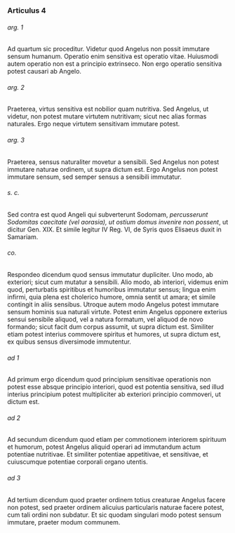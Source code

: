 ### Articulus 4

###### arg. 1
Ad quartum sic proceditur. Videtur quod Angelus non possit immutare sensum humanum. Operatio enim sensitiva est operatio vitae. Huiusmodi autem operatio non est a principio extrinseco. Non ergo operatio sensitiva potest causari ab Angelo.

###### arg. 2
Praeterea, virtus sensitiva est nobilior quam nutritiva. Sed Angelus, ut videtur, non potest mutare virtutem nutritivam; sicut nec alias formas naturales. Ergo neque virtutem sensitivam immutare potest.

###### arg. 3
Praeterea, sensus naturaliter movetur a sensibili. Sed Angelus non potest immutare naturae ordinem, ut supra dictum est. Ergo Angelus non potest immutare sensum, sed semper sensus a sensibili immutatur.

###### s. c.
Sed contra est quod Angeli qui subverterunt Sodomam, *percusserunt Sodomitas caecitate (vel aorasia), ut ostium domus invenire non possent*, ut dicitur Gen. XIX. Et simile legitur IV Reg. VI, de Syris quos Elisaeus duxit in Samariam.

###### co.
Respondeo dicendum quod sensus immutatur dupliciter. Uno modo, ab exteriori; sicut cum mutatur a sensibili. Alio modo, ab interiori, videmus enim quod, perturbatis spiritibus et humoribus immutatur sensus; lingua enim infirmi, quia plena est cholerico humore, omnia sentit ut amara; et simile contingit in aliis sensibus. Utroque autem modo Angelus potest immutare sensum hominis sua naturali virtute. Potest enim Angelus opponere exterius sensui sensibile aliquod, vel a natura formatum, vel aliquod de novo formando; sicut facit dum corpus assumit, ut supra dictum est. Similiter etiam potest interius commovere spiritus et humores, ut supra dictum est, ex quibus sensus diversimode immutentur.

###### ad 1
Ad primum ergo dicendum quod principium sensitivae operationis non potest esse absque principio interiori, quod est potentia sensitiva, sed illud interius principium potest multipliciter ab exteriori principio commoveri, ut dictum est.

###### ad 2
Ad secundum dicendum quod etiam per commotionem interiorem spirituum et humorum, potest Angelus aliquid operari ad immutandum actum potentiae nutritivae. Et similiter potentiae appetitivae, et sensitivae, et cuiuscumque potentiae corporali organo utentis.

###### ad 3
Ad tertium dicendum quod praeter ordinem totius creaturae Angelus facere non potest, sed praeter ordinem alicuius particularis naturae facere potest, cum tali ordini non subdatur. Et sic quodam singulari modo potest sensum immutare, praeter modum communem.


